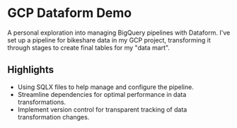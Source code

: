 # GCP Dataform Demo

A personal exploration into managing BigQuery pipelines with Dataform. I've set up a pipeline for bikeshare data in my GCP project, transforming it through stages to create final tables for my "data mart".

## Highlights

- Using SQLX files to help manage and configure the pipeline.
- Streamline dependencies for optimal performance in data transformations.
- Implement version control for transparent tracking of data transformation changes.
